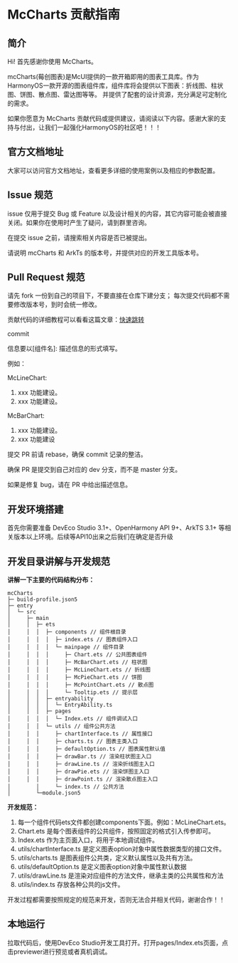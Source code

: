 # McCharts 贡献指南

## 简介

Hi! 首先感谢你使用 McCharts。

mcCharts(莓创图表)是McUI提供的一款开箱即用的图表工具库。作为HarmonyOS一款开源的图表组件库，组件库将会提供以下图表：折线图、柱状图、饼图、散点图、雷达图等等。
并提供了配套的设计资源，充分满足可定制化的需求。

如果你愿意为 McCharts 贡献代码或提供建议，请阅读以下内容。感谢大家的支持与付出，让我们一起强化HarmonyOS的社区吧！！！

## 官方文档地址

大家可以访问官方文档地址，查看更多详细的使用案例以及相应的参数配置。

## Issue 规范

issue 仅用于提交 Bug 或 Feature 以及设计相关的内容，其它内容可能会被直接关闭。如果你在使用时产生了疑问，请到群里咨询。

在提交 issue 之前，请搜索相关内容是否已被提出。

请说明 mcCharts 和 ArkTs 的版本号，并提供对应的开发工具版本号。

## Pull Request 规范

请先 fork 一份到自己的项目下，不要直接在仓库下建分支；
每次提交代码都不需要修改版本号，到时会统一修改。

贡献代码的详细教程可以看看这篇文章：[快速跳转](https://gist.github.com/zxhfighter/62847a087a2a8031fbdf)

commit

信息要以[组件名]: 描述信息的形式填写。

例如：

McLineChart:
1. xxx 功能建设。
2. xxx 功能建设。

McBarChart:
1. xxx 功能建设。
2. xxx 功能建设

提交 PR 前请 rebase，确保 commit 记录的整洁。

确保 PR 是提交到自己对应的 dev 分支，而不是 master 分支。

如果是修复 bug，请在 PR 中给出描述信息。


## 开发环境搭建

首先你需要准备 DevEco Studio 3.1+、OpenHarmony API 9+、ArkTS 3.1+ 等相关版本以上环境。后续等API10出来之后我们在确定是否升级

## 开发目录讲解与开发规范

**讲解一下主要的代码结构分布：**

```
mcCharts
├─ build-profile.json5
├─ entry
│  └─ src
│     ├─ main
│     │  ├─ ets
│     │  │  ├─ components // 组件根目录
│     │  │  │  ├─ index.ets // 图表组件入口
│     │  │  │  └─ mainpage // 组件目录
│     │  │  │     ├─ Chart.ets // 公共图表组件
│     │  │  │     ├─ McBarChart.ets // 柱状图
│     │  │  │     ├─ McLineChart.ets // 折线图
│     │  │  │     ├─ McPieChart.ets // 饼图
│     │  │  │     ├─ McPointChart.ets // 散点图
│     │  │  │     └─ Tooltip.ets // 提示层
│     │  │  ├─ entryability
│     │  │  │  └─ EntryAbility.ts
│     │  │  ├─ pages
│     │  │  │  └─ Index.ets // 组件调试入口
│     │  │  └─ utils // 组件公共方法
│     │  │     ├─ chartInterface.ts // 属性接口
│     │  │     ├─ charts.ts // 图表主类入口
│     │  │     ├─ defaultOption.ts // 图表属性默认值
│     │  │     ├─ drawBar.ts // 渲染柱状图主入口
│     │  │     ├─ drawLine.ts // 渲染折线图主入口
│     │  │     ├─ drawPie.ets // 渲染饼图主入口
│     │  │     ├─ drawPoint.ts // 渲染散点图主入口
│        │     └─ index.ts // 公共方法
│        └─module.json5

```

**开发规范：**

1. 每一个组件代码ets文件都创建components下面。例如：McLineChart.ets。
2. Chart.ets 是每个图表组件的公共组件，按照固定的格式引入传参即可。
3. Index.ets 作为主页面入口，将用于本地调试组件。
4. utils/chartInterface.ts 是定义图表option对象中属性数据类型的接口文件。
5. utils/charts.ts 是图表组件公共类，定义默认属性以及共有方法。
6. utils/defaultOption.ts 是定义图表option对象中属性默认数据
7. utils/drawLine.ts 是渲染对应组件的方法文件，继承主类的公共属性和方法
8. utils/index.ts 存放各种公共的js文件。

开发过程都需要按照规定的规范来开发，否则无法合并相关代码，谢谢合作！！

## 本地运行

拉取代码后，使用DevEco Studio开发工具打开。打开pages/Index.ets页面，点击previewer进行预览或者真机调试。



